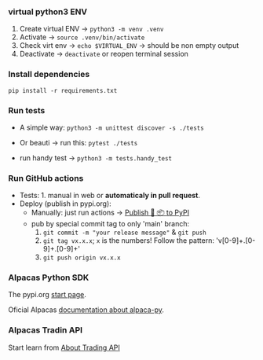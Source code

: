 ### virtual python3 ENV

1. Create virtual ENV → `python3 -m venv .venv`
2. Activate → `source .venv/bin/activate`
3. Check virt env → `echo $VIRTUAL_ENV` → should be non empty output
4. Deactivate → `deactivate` or reopen terminal session

### Install dependencies

`pip install -r requirements.txt`

### Run tests

- A simple way: `python3 -m unittest discover -s ./tests`

- Or beauti → run this: `pytest ./tests`
- run handy test → `python3 -m tests.handy_test`

### Run GitHub actions

- Tests: 1. manual in web or **automaticaly in pull request**.
- Deploy (publish in pypi.org):
    - Manually: just run
      actions → [Publish 🐍 📦 to PyPI](https://github.com/ModularAIDev/tools-alpaca/actions/workflows/deploy.yml)
    - pub by special commit tag to only 'main' branch:
        1. `git commit -m "your release message"` & `git push`
        2. `git tag vx.x.x`; `x` is the numbers! Follow the pattern: 'v[0-9]+.[0-9]+.[0-9]+'
        3. `git push origin vx.x.x`

### Alpacas Python SDK

The pypi.org [start page](https://pypi.org/project/alpaca-py/).

Oficial Alpacas [documentation about alpaca-py](https://alpaca.markets/sdks/python/getting_started.html).

### Alpacas Tradin API

Start learn from [About Trading API](https://docs.alpaca.markets/docs/trading-api)